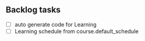 ## Backlog tasks
- [ ] auto generate code for Learning
- [ ] Learning schedule from course.default_schedule 
